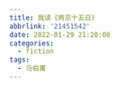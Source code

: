 ```yaml
---
title: 我读《两京十五日》
abbrlink: '21451542'
date: 2022-01-29 21:20:08
categories:
  - fiction
tags:
  - 马伯庸
---
```

